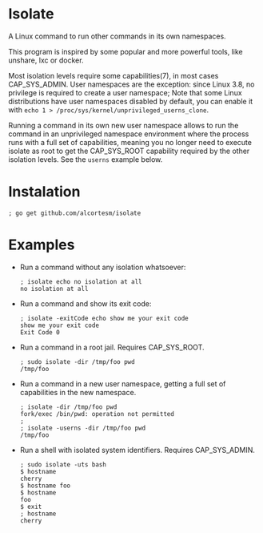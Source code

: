 # Isolate

A Linux command to run other commands in its own namespaces.

This program is inspired by some popular and more powerful tools,
like unshare, lxc or docker.

Most isolation levels require some capabilities(7),
in most cases CAP_SYS_ADMIN.
User namespaces are the  exception:
since  Linux 3.8, no privilege is required to create a user namespace;
Note that some Linux distributions have user namespaces disabled by default,
you can enable it with `echo 1 > /proc/sys/kernel/unprivileged_userns_clone`.

Running a command in its own new user namespace
allows to run the command in an unprivileged namespace environment
where the process runs with a full set of capabilities,
meaning you no longer need to execute isolate as root
to get the CAP_SYS_ROOT capability required by the other isolation levels.
See the `userns` example below.

# Instalation

```
; go get github.com/alcortesm/isolate
```

# Examples

- Run a command without any isolation whatsoever:
  ```
  ; isolate echo no isolation at all
  no isolation at all
  ```

- Run a command and show its exit code:
  ```
  ; isolate -exitCode echo show me your exit code
  show me your exit code
  Exit Code 0
  ```

- Run a command in a root jail.
  Requires CAP_SYS_ROOT.
  ```
  ; sudo isolate -dir /tmp/foo pwd
  /tmp/foo
  ```

- Run a command in a new user namespace,
  getting a full set of capabilities in the new namespace.
  ```
  ; isolate -dir /tmp/foo pwd
  fork/exec /bin/pwd: operation not permitted
  ;
  ; isolate -userns -dir /tmp/foo pwd
  /tmp/foo
  ```

- Run a shell with isolated system identifiers.
  Requires CAP_SYS_ADMIN.

  ```
  ; sudo isolate -uts bash
  $ hostname
  cherry
  $ hostname foo
  $ hostname
  foo
  $ exit
  ; hostname
  cherry
  ```

